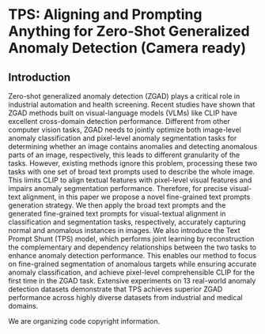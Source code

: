 # TPS: Aligning and Prompting Anything for Zero-Shot Generalized Anomaly Detection (Camera ready)
## Introduction
Zero-shot generalized anomaly detection (ZGAD) plays a critical role in industrial automation and health screening. Recent studies have shown that ZGAD methods built on visual-language models (VLMs) like CLIP have excellent cross-domain detection performance. Different from other computer vision tasks, ZGAD needs to jointly optimize both image-level anomaly classification and pixel-level anomaly segmentation tasks for determining whether an image contains anomalies and detecting anomalous parts of an image, respectively, this leads to different granularity of the tasks. However, existing methods ignore this problem, processing these two tasks with one set of broad text prompts used to describe the whole image. This limits CLIP to align textual features with pixel-level visual features and impairs anomaly segmentation performance. Therefore, for precise visual-text alignment, in this paper we propose a novel fine-grained text prompts generation strategy. We then apply the broad text prompts and the generated fine-grained text prompts for visual-textual alignment in classification and segmentation tasks, respectively, accurately capturing normal and anomalous instances in images. We also introduce the Text Prompt Shunt (TPS) model, which performs joint learning by reconstruction the complementary and dependency relationships between the two tasks to enhance anomaly detection performance. This enables our method to focus on fine-grained segmentation of anomalous targets while ensuring accurate anomaly classification, and achieve pixel-level comprehensible CLIP for the first time in the ZGAD task. Extensive experiments on 13 real-world anomaly detection datasets demonstrate that TPS achieves superior ZGAD performance across highly diverse datasets from industrial and medical domains.

We are organizing code copyright information.
